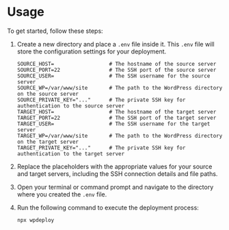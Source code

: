# Usage

To get started, follow these steps:

1. Create a new directory and place a `.env` file inside it. This `.env` file will store the configuration settings for your deployment.

   ```text
   SOURCE_HOST=                  # The hostname of the source server
   SOURCE_PORT=22                # The SSH port of the source server
   SOURCE_USER=                  # The SSH username for the source server
   SOURCE_WP=/var/www/site       # The path to the WordPress directory on the source server
   SOURCE_PRIVATE_KEY="..."      # The private SSH key for authentication to the source server
   TARGET_HOST=                  # The hostname of the target server
   TARGET_PORT=22                # The SSH port of the target server
   TARGET_USER=                  # The SSH username for the target server
   TARGET_WP=/var/www/site       # The path to the WordPress directory on the target server
   TARGET_PRIVATE_KEY="..."      # The private SSH key for authentication to the target server
   ```

2. Replace the placeholders with the appropriate values for your source and target servers, including the SSH connection details and file paths.

3. Open your terminal or command prompt and navigate to the directory where you created the `.env` file.

4. Run the following command to execute the deployment process:

   ```bash
   npx wpdeploy
   ```
